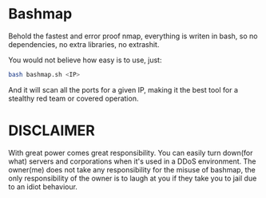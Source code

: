 # Bashmap

Behold the fastest and error proof nmap, everything is writen in bash, so no dependencies, no extra libraries, no extrashit.

You would not believe how easy is to use, just:

```bash
bash bashmap.sh <IP>
```

And it will scan all the ports for a given IP, making it the best tool for a stealthy red team or covered operation.

# DISCLAIMER

With great power comes great responsibility. You can easily turn down(for what) servers and corporations when it's used in a DDoS environment.
The owner(me) does not take any responsibility for the misuse of bashmap, the only responsibility of the owner is to laugh at you if they take you to jail due to an idiot behaviour.
